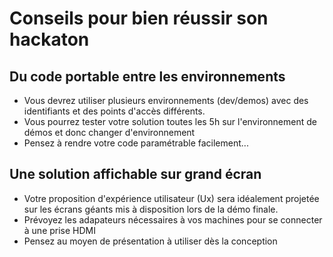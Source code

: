 # Conseils pour bien réussir son hackaton

## Du code portable entre les environnements
- Vous devrez utiliser plusieurs environnements (dev/demos) avec des identifiants et des points d'accès différents.
- Vous pourrez tester votre solution toutes les 5h sur l'environnement de démos et donc changer d'environnement
- Pensez  à rendre votre code paramétrable facilement...

## Une solution affichable sur grand écran 
- Votre proposition d'expérience utilisateur (Ux) sera idéalement projetée sur les écrans géants mis à disposition lors de la démo finale. 
- Prévoyez les adapateurs nécessaires à vos machines pour se connecter à une prise HDMI
- Pensez au moyen de présentation à utiliser dès la conception


